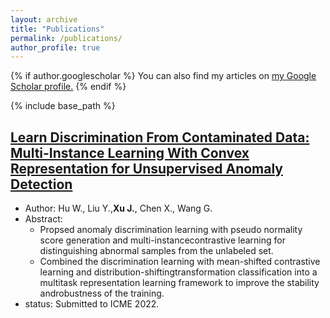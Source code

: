 ```yaml
---
layout: archive
title: "Publications"
permalink: /publications/
author_profile: true
---
```


{% if author.googlescholar %}
  You can also find my articles on <u><a href="{{author.googlescholar}}">my Google Scholar profile</a>.</u>
{% endif %}

{% include base_path %}

<!-- {% for post in site.publications reversed %}
  {% include archive-single.html %}
{% endfor %} -->
## [Learn Discrimination From Contaminated Data: Multi-Instance Learning With Convex Representation for Unsupervised Anomaly Detection](../files/paper1.pdf)

* Author: Hu W., Liu Y.,**Xu J.**, Chen X., Wang G.
* Abstract:
  * Propsed anomaly discrimination learning with pseudo normality score generation and multi-instancecontrastive learning for distinguishing abnormal samples from the unlabeled set.
  * Combined the discrimination learning with mean-shifted contrastive learning and distribution-shiftingtransformation classification into a multitask representation learning framework to improve the stability androbustness of the training.
* status: Submitted to ICME 2022.